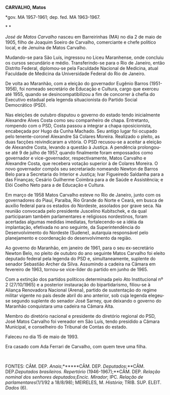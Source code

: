 **CARVALHO, Matos**

\*gov. MA 1957-1961; dep. fed. MA 1963-1967.

* *

*José de Matos Carvalho* nasceu em Barreirinhas (MA) no dia 2 de maio de
1905, filho de Joaquim Soeiro de Carvalho, comerciante e chefe político
local, e de Jenuína de Matos Carvalho.

Mudando-se para São Luís, ingressou no Liceu Maranhense, onde concluiu
os cursos secundário e médio. Transferindo-se para o Rio de Janeiro,
então Distrito Federal, diplomou-se pela Faculdade Nacional de Medicina,
atual Faculdade de Medicina da Universidade Federal do Rio de Janeiro.

De volta ao Maranhão, com a eleição do governador Eugênio Barros
(1951-1956), foi nomeado secretário de Educação e Cultura, cargo que
exerceu até 1955, quando se desincompatibilizou a fim de concorrer à
chefia do Executivo estadual pela legenda situacionista do Partido
Social Democrático (PSD).

Nas eleições de outubro disputou o governo do estado tendo inicialmente
Alexandre Alves Costa como seu companheiro de chapa. Entretanto,
rompendo com o PSD, Costa passou a integrar a chapa oposicionista,
encabeçada por Hugo da Cunha Machado. Seu antigo lugar foi ocupado pelo
tenente-coronel Alexandre Sá Colares Moreira. Realizado o pleito, as
duas facções reivindicaram a vitória. O PSD recusou-se a aceitar a
eleição de Alexandre Costa, levando a questão à Justiça. A pendência
prolongou-se até 9 de julho de 1957, quando finalmente foram empossados
como governador e vice-governador, respectivamente, Matos Carvalho e
Alexandre Costa, que recebera votação superior à de Colares Moreira. O
novo governador compôs seu secretariado nomeando Newton de Barros Belo
para a Secretaria do Interior e Justiça; Ivar Figueiredo Saldanha para a
das Finanças; Cesário Guilherme Coimbra para a de Saúde e Assistência; e
Elói Coelho Neto para a de Educação e Cultura.

Em março de 1958 Matos Carvalho esteve no Rio de Janeiro, junto com os
governadores do Piauí, Paraíba, Rio Grande do Norte e Ceará, em busca de
auxílio federal para os estados do Nordeste, assolados por grave seca.
Na reunião convocada pelo presidente Juscelino Kubitschek, e da qual
participaram também parlamentares e religiosos nordestinos, foram
acertadas algumas medidas imediatas, fortalecendo-se a idéia da
implantação, efetivada no ano seguinte, da Superintendência do
Desenvolvimento do Nordeste (Sudene), autarquia responsável pelo
planejamento e coordenação do desenvolvimento da região.

Ao governo do Maranhão, em janeiro de 1961, para o seu ex-secretário
Newton Belo, no pleito de outubro do ano seguinte Matos Carvalho foi
eleito deputado federal pela legenda do PSD e, simultaneamente, suplente
do senador Sebastião Archer da Silva. Assumindo a cadeira na Câmara em
fevereiro de 1963, tornou-se vice-líder do partido em junho de 1965.

Com a extinção dos partidos políticos determinada pelo Ato Institucional
nº 2 (27/10/1965) e a posterior instauração do bipartidarismo, filiou-se
à Aliança Renovadora Nacional (Arena), partido de sustentação do regime
militar vigente no país desde abril do ano anterior, sob cuja legenda
elegeu-se segundo suplente do senador José Sarney, que deixando o
governo do Maranhão conquistara uma cadeira na Câmara Alta.

Membro do diretório nacional e presidente do diretório regional do PSD,
José Matos Carvalho foi vereador em São Luís, tendo presidido a Câmara
Municipal, e conselheiro do Tribunal de Contas do estado.

Faleceu no dia 15 de maio de 1993.

Era casado com Ada Ferrari de Carvalho, com quem teve uma filha.

 

FONTES: CÂM. DEP. *Anais*;******CÂM. DEP. *Deputados*;**CÂM.
DEP.*Deputados brasileiros. Repertório* (1946-1967);**CÂM. DEP. *Relação
nominal dos* *senhores deputados*;*Encic. Mirador*; IPC. *Relação de
parlamentares*(1/1/92 a 18/8/98); MEIRELES, M. *História*; TRIB. SUP.
ELEIT. *Dados* (6).

 

 
